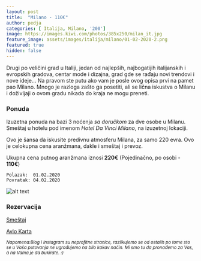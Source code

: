 ```yaml
---
layout: post
title:  "Milano - 110€"
author: pedja
categories: [ Italija, Milano, '200']
image: https://images.kiwi.com/photos/385x250/milan_it.jpg 
feature_image: assets/images/italija/milano/01-02-2020-2.png
featured: true
hidden: false
---
```


Drugi po veličini grad u Italiji, jedan od najlepših, najbogatijih italijanskih i evropskih gradova, centar mode i dizajna, grad gde se rađaju novi trendovi i nove ideje… Na pravom ste putu ako vam je posle ovog opisa prvi na pamet pao Milano. Mnogo je razloga zašto ga posetiti, ali se lična iskustva o Milanu i doživljaji o ovom gradu nikada do kraja ne mogu preneti.

### Ponuda
Izuzetna ponuda na bazi 3 noćenja *sa doručkom* za dve osobe u Milanu. Smeštaj u hotelu pod imenom *Hotel Da Vinci Milano*, na izuzetnoj lokaciji.

Ovo je šansa da iskusite predivnu atmosferu Milana, za samo 220 evra. Ovo je celokupna cena aranžmana, dakle i smeštaj i prevoz.

Ukupna cena putnog aranžmana iznosi **220€** (Pojedinačno, po osobi - **110€**)

```
Polazak:  01.02.2020
Povratak: 04.02.2020
```

![alt text]( http://pix6.agoda.net/hotelImages/861/861592/861592_15083115500035434525.jpg?s=800x600 "Milano smestaj")
### Rezervacija

<a class="btn btn-success" style="margin: 0 auto" href="https://www.agoda.com/partners/partnersearch.aspx?cid=1833963&hid=861592&currency=USD&checkin=2020-02-01&checkout=2020-02-04&NumberofAdults=2&NumberofChildren=0&Rooms=1&pcs=6"
 role="button">Smeštaj</a>

<a class="btn btn-primary" target="_blank" href="https://www.kiwi.com/deep?from=INI&to=BGY&departure=01-02-2020&return=04-02-2020&flightsId=238f25584775000077b1fb16_0%7C2558238f477800000499a545_0&price=53&passengers=2&affilid=pavle93odyssey&lang=en&currency=EUR&booking_token=AgMli9I7WLmB5iVx7XBoJDwm18YIF8yQSKKshlfFYMKHQzCWUGigwZErWKkW4b4Qa4NfRDuTQKMzEuPZR_LtLlPyc3UVmmPxAYn8KAI6Wv01MVRQ8eujmGrv87oxNgPIxmzk5lBcdUPrg5eGUII8HWLRVYqA0x-jgXz8-6OO4dtZ8eT0403TmBR7Dnn4EZPXQ96sRIURAjm8TJ376tRgx_taz1Qs3o7ILTanCutfyDm5D0BXD2IGQ7IpXT1TWwuhyNg4H5TAuXfC1F9Ss8Dn9w2S46T8-Cw0rxZ2sZZt0AA5o_QhZwp9m82ChGXqUWPe2qF0zhZo4ns6ff6pQV7t3rh4MumGEwmHRNN6CNHdWTtFRoFCDQGXByGFH4FEz1ODoA2OS0JNN1QlN24w29lXlv4k8Cc0sKyX-znVbAv7oE664m2TP-rPiyX8knlWGL0gp0KfnorZ8wkMPlxFHzuUTS0T20kgoIZcmD5yjjFSVVvDvUGXcoL5bHmBhKsFnNXuCZyiG660aDLfArdFDYoVkmb3Bb5TvGOBip9eGSdvCUp8=" role="button">Avio Karta</a>

<sub>*Napomena:Blog i Instagram su neprofitne stranice, razlikujemo se od ostalih po tome sto se u Vaša putovanja ne ugrađujemo na bilo kakav način. Mi smo tu da pronađemo za Vas, a na Vama je da bukirate. :)*</sub>

